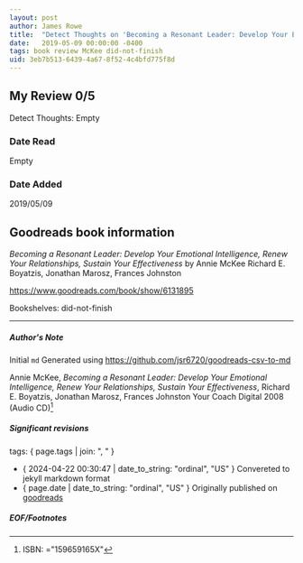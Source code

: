 ```yaml
---
layout: post
author: James Rowe
title:  "Detect Thoughts on 'Becoming a Resonant Leader: Develop Your Emotional Intelligence, Renew Your Relationships, Sustain Your Effectiveness'"
date:   2019-05-09 00:00:00 -0400
tags: book review McKee did-not-finish
uid: 3eb7b513-6439-4a67-8f52-4c4bfd775f8d
---
```


<!-- highly dependent on how you personally use jekyll templates, and how you want this to show up -->

## My Review 0/5

Detect Thoughts: Empty

### Date Read
Empty

### Date Added
2019/05/09

## Goodreads book information

*Becoming a Resonant Leader: Develop Your Emotional Intelligence, Renew Your Relationships, Sustain Your Effectiveness* by Annie McKee
Richard E. Boyatzis, Jonathan Marosz, Frances Johnston

https://www.goodreads.com/book/show/6131895

Bookshelves: did-not-finish

---

##### Author's Note

Initial `md` Generated using https://github.com/jsr6720/goodreads-csv-to-md

Annie McKee, *Becoming a Resonant Leader: Develop Your Emotional Intelligence, Renew Your Relationships, Sustain Your Effectiveness*, Richard E. Boyatzis, Jonathan Marosz, Frances Johnston Your Coach Digital 2008 (Audio CD)[^1]

##### Significant revisions

tags: { page.tags | join: ", " } <!-- todo move this somewhere -->

- { 2024-04-22 00:30:47 | date_to_string: "ordinal", "US" } Convereted to jekyll markdown format 
- { page.date | date_to_string: "ordinal", "US" } Originally published on [goodreads](https://www.goodreads.com)

##### EOF/Footnotes

[^1]: ISBN: ="159659165X"